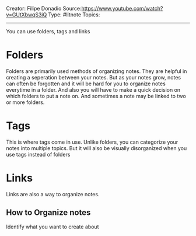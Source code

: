 Creator: Filipe Donadio
Source:https://www.youtube.com/watch?v=GUtXbwqS3iQ
Type: #litnote 
Topics:

---


You can use folders, tags and links

# Folders
Folders are primarily used methods of organizing notes. They are helpful in creating a seperation between your notes. But as your notes grow, notes can often be forgotten and it will be hard for you to organize notes everytime in a folder. 
And also you will have to make a quick decision on which folders to put a note on. And sometimes a note may be linked to two or more folders.

# Tags
This is where tags come in use. Unlike folders, you can categorize your notes into multiple topics.
But it will also be visually disorganized when you use tags instead of folders

# Links
Links are also a way to organize notes.

## How to Organize notes
Identify what you want to create about
